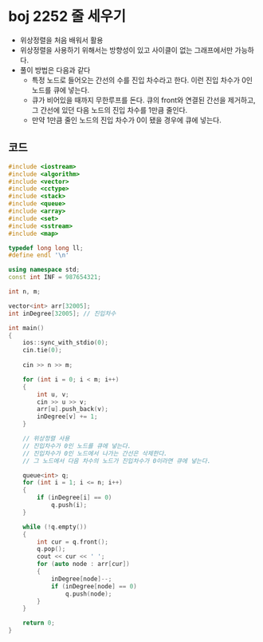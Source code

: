 # boj 2252 줄 세우기 

- 위상정렬을 처음 배워서 활용
- 위상정렬을 사용하기 위해서는 방향성이 있고 사이클이 없는 그래프에서만 가능하다.
- 풀이 방법은 다음과 같다
  - 특정 노드로 들어오는 간선의 수를 진입 차수라고 한다. 이런 진입 차수가 0인 노드를 큐에 넣는다.
  - 큐가 비어있을 때까지 무한루프를 돈다. 큐의 front와 연결된 간선을 제거하고, 그 간선에 있던 다음 노드의 진입 차수를 1만큼 줄인다.
  - 만약 1만큼 줄인 노드의 진입 차수가 0이 됐을 경우에 큐에 넣는다.



## 코드

```c++
#include <iostream>
#include <algorithm>
#include <vector>
#include <cctype>
#include <stack>
#include <queue>
#include <array>
#include <set>
#include <sstream>
#include <map>

typedef long long ll;
#define endl '\n'

using namespace std;
const int INF = 987654321;

int n, m;

vector<int> arr[32005];
int inDegree[32005]; // 진입차수

int main()
{
    ios::sync_with_stdio(0);
    cin.tie(0);
    
    cin >> n >> m;

    for (int i = 0; i < m; i++)
    {
        int u, v;
        cin >> u >> v;
        arr[u].push_back(v);
        inDegree[v] += 1;
    }

    // 위상정렬 사용
    // 진입차수가 0인 노드를 큐에 넣는다. 
    // 진입차수가 0인 노드에서 나가는 간선은 삭제한다.
    // 그 노드에서 다음 차수의 노드가 진입차수가 0이라면 큐에 넣는다.

    queue<int> q;
    for (int i = 1; i <= n; i++)
    {
        if (inDegree[i] == 0)
            q.push(i);
    }

    while (!q.empty())
    {
        int cur = q.front();
        q.pop();
        cout << cur << ' ';
        for (auto node : arr[cur])
        {
            inDegree[node]--;
            if (inDegree[node] == 0)
                q.push(node);
        }
    }

    return 0;
}
```

